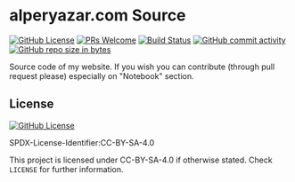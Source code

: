 # alperyazar.com Source

[![GitHub License](https://img.shields.io/github/license/alperyazar/notes.svg?style=flat)](https://creativecommons.org/licenses/by-sa/4.0/)
[![PRs Welcome](https://img.shields.io/badge/PRs-welcome-brightgreen.svg?style=flat)](http://makeapullrequest.com)
[![Build Status](https://travis-ci.com/alperyazar/alperyazarcom.svg?branch=master)](https://travis-ci.com/alperyazar/alperyazarcom)
[![GitHub commit activity](https://img.shields.io/github/commit-activity/m/alperyazar/alperyazarcom.svg)](https://github.com/alperyazar/alperyazarcom/graphs/commit-activity)
[![GitHub repo size in bytes](https://img.shields.io/github/repo-size/alperyazar/alperyazarcom.svg)](https://github.com/alperyazar/alperyazarcom)

Source code of my website. If you wish you can contribute (through pull request please) especially on "Notebook" section.

## License

[![GitHub License](https://img.shields.io/github/license/alperyazar/alperyazarcom.svg?style=flat)](https://creativecommons.org/licenses/by-sa/4.0/)

SPDX-License-Identifier:CC-BY-SA-4.0

This project is licensed under CC-BY-SA-4.0 if otherwise stated.
Check `LICENSE` for further information.
